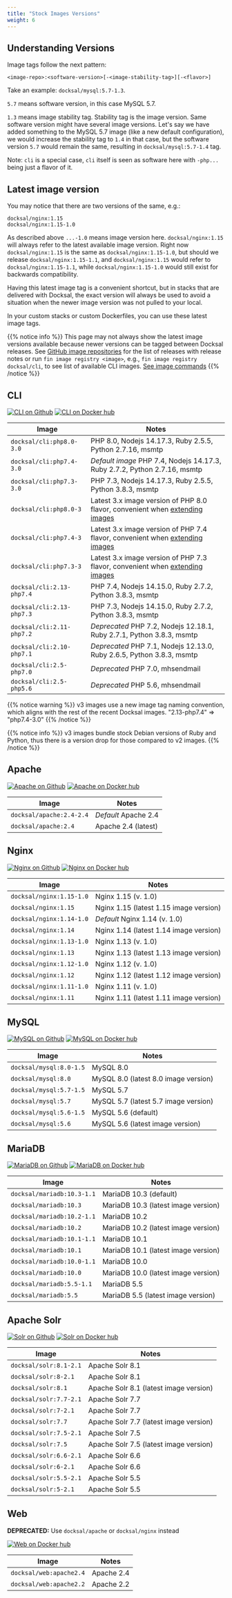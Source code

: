 ```yaml
---
title: "Stock Images Versions"
weight: 6
---
```


## Understanding Versions

Image tags follow the next pattern: 

    <image-repo>:<software-version>[-<image-stability-tag>][-<flavor>]

Take an example: `docksal/mysql:5.7-1.3`. 

`5.7` means software version, in this case MySQL 5.7. 

`1.3` means image stability tag. Stability tag is the image version. 
Same software version might have several image versions. 
Let's say we have added something to the MySQL 5.7 image (like a new default configuration), 
we would increase the stability tag to `1.4` in that case, but the software version `5.7` would remain the same,
resulting in `docksal/mysql:5.7-1.4` tag.

Note: `cli` is a special case, `cli` itself is seen as software here with `-php...` being just a flavor of it. 

## Latest image version

You may notice that there are two versions of the same, e.g.:

```
docksal/nginx:1.15
docksal/nginx:1.15-1.0
```

As described above `...-1.0` means image version here. `docksal/nginx:1.15` will always refer to the latest 
available image version. Right now `docksal/nginx:1.15` is the same as `docksal/nginx:1.15-1.0`, but should
we release `docksal/nginx:1.15-1.1`, and `docksal/nginx:1.15` would refer to `docksal/nginx:1.15-1.1`, while
`docksal/nginx:1.15-1.0` would still exist for backwards compatibility. 

Having this latest image tag is a convenient shortcut, but in stacks that are delivered with Docksal, 
the exact version will always be used to avoid a situation when the newer image version was not pulled to your local.

In your custom stacks or custom Dockerfiles, you can use these latest image tags.

{{% notice info %}}
This page may not always show the latest image versions available because newer versions can be tagged between Docksal
releases. See [GitHub image repositories](https://github.com/docksal?q=service) for the list of releases with release notes or run `fin image registry <image>`, 
e.g., `fin image registry docksal/cli`, to see list of available CLI images. [See image commands](/fin/fin-help/#image)
{{% /notice %}}

## CLI

[![CLI on Github](https://img.shields.io/badge/Release%20notes-black.svg?logo=github&style=flat-square&classes=inline)](https://github.com/docksal/service-cli/releases)
[![CLI on Docker hub](https://img.shields.io/badge/View%20on%20Docker%20Hub-gray.svg?logo=docker&style=flat-square&classes=inline)](https://hub.docker.com/r/docksal/cli/tags)

| Image| Notes |
|------|-------|
| `docksal/cli:php8.0-3.0` | PHP 8.0, Nodejs 14.17.3, Ruby 2.5.5, Python 2.7.16, msmtp |
| `docksal/cli:php7.4-3.0` | *Default image* PHP 7.4, Nodejs 14.17.3, Ruby 2.7.2, Python 2.7.16, msmtp |
| `docksal/cli:php7.3-3.0` | PHP 7.3, Nodejs 14.17.3, Ruby 2.5.5, Python 3.8.3, msmtp |
| `docksal/cli:php8.0-3`    | Latest 3.x image version of PHP 8.0 flavor, convenient when [extending images](/stack/extend-images)
| `docksal/cli:php7.4-3`    | Latest 3.x image version of PHP 7.4 flavor, convenient when [extending images](/stack/extend-images)
| `docksal/cli:php7.3-3`    | Latest 3.x image version of PHP 7.3 flavor, convenient when [extending images](/stack/extend-images)
| `docksal/cli:2.13-php7.4` | PHP 7.4, Nodejs 14.15.0, Ruby 2.7.2, Python 3.8.3, msmtp |
| `docksal/cli:2.13-php7.3` | PHP 7.3, Nodejs 14.15.0, Ruby 2.7.2, Python 3.8.3, msmtp |
| `docksal/cli:2.11-php7.2` | *Deprecated* PHP 7.2, Nodejs 12.18.1, Ruby 2.7.1, Python 3.8.3, msmtp |
| `docksal/cli:2.10-php7.1` | *Deprecated* PHP 7.1, Nodejs 12.13.0, Ruby 2.6.5, Python 3.8.3, msmtp |
| `docksal/cli:2.5-php7.0`  | *Deprecated* PHP 7.0, mhsendmail |
| `docksal/cli:2.5-php5.6`  | *Deprecated* PHP 5.6, mhsendmail |

{{% notice warning %}}
v3 images use a new image tag naming convention, which aligns with the rest of the recent Docksal images. 
"2.13-php7.4" => "php7.4-3.0"
{{% /notice %}}

{{% notice info %}}
v3 images bundle stock Debian versions of Ruby and Python, thus there is a version drop for those compared to v2 images.
{{% /notice %}}

## Apache

[![Apache on Github](https://img.shields.io/badge/Release%20notes-black.svg?logo=github&style=flat-square&classes=inline)](https://github.com/docksal/service-apache/releases)
[![Apache on Docker hub](https://img.shields.io/badge/View%20on%20Docker%20Hub-gray.svg?logo=docker&style=flat-square&classes=inline)](https://hub.docker.com/r/docksal/apache/tags)

| Image| Notes |
|------|-------|
| `docksal/apache:2.4-2.4` | *Default* Apache 2.4 |
| `docksal/apache:2.4`     | Apache 2.4 (latest) |

## Nginx 

[![Nginx on Github](https://img.shields.io/badge/Release%20notes-black.svg?logo=github&style=flat-square&classes=inline)](https://github.com/docksal/service-nginx/releases)
[![Nginx on Docker hub](https://img.shields.io/badge/View%20on%20Docker%20Hub-gray.svg?logo=docker&style=flat-square&classes=inline)](https://hub.docker.com/r/docksal/nginx/tags)

| Image| Notes |
|------|-------|
| `docksal/nginx:1.15-1.0` | Nginx 1.15 (v. 1.0) |
| `docksal/nginx:1.15`     | Nginx 1.15 (latest 1.15 image version) |
| `docksal/nginx:1.14-1.0` | *Default* Nginx 1.14 (v. 1.0) |
| `docksal/nginx:1.14`     | Nginx 1.14 (latest 1.14 image version) |
| `docksal/nginx:1.13-1.0` | Nginx 1.13 (v. 1.0) |
| `docksal/nginx:1.13`     | Nginx 1.13 (latest 1.13 image version) |
| `docksal/nginx:1.12-1.0` | Nginx 1.12 (v. 1.0) |
| `docksal/nginx:1.12`     | Nginx 1.12 (latest 1.12 image version) |
| `docksal/nginx:1.11-1.0` | Nginx 1.11 (v. 1.0) |
| `docksal/nginx:1.11`     | Nginx 1.11 (latest 1.11 image version) |

## MySQL 

[![MySQL on Github](https://img.shields.io/badge/Release%20notes-black.svg?logo=github&style=flat-square&classes=inline)](https://github.com/docksal/service-mysql/releases)
[![MySQL on Docker hub](https://img.shields.io/badge/View%20on%20Docker%20Hub-gray.svg?logo=docker&style=flat-square&classes=inline)](https://hub.docker.com/r/docksal/mysql/tags)

| Image| Notes |
|------|-------|
| `docksal/mysql:8.0-1.5`  | MySQL 8.0 |
| `docksal/mysql:8.0`      | MySQL 8.0 (latest 8.0 image version) |
| `docksal/mysql:5.7-1.5`  | MySQL 5.7 |
| `docksal/mysql:5.7`      | MySQL 5.7 (latest 5.7 image version) |
| `docksal/mysql:5.6-1.5`  | MySQL 5.6 (default) |
| `docksal/mysql:5.6`      | MySQL 5.6 (latest image version) |

## MariaDB

[![MariaDB on Github](https://img.shields.io/badge/Release%20notes-black.svg?logo=github&style=flat-square&classes=inline)](https://github.com/docksal/service-mariadb/releases)
[![MariaDB on Docker hub](https://img.shields.io/badge/View%20on%20Docker%20Hub-gray.svg?logo=docker&style=flat-square&classes=inline)](https://hub.docker.com/r/docksal/mariadb/tags)

| Image| Notes |
|------|-------|
| `docksal/mariadb:10.3-1.1`     | MariaDB 10.3 (default) |
| `docksal/mariadb:10.3`         | MariaDB 10.3 (latest image version) |
| `docksal/mariadb:10.2-1.1`     | MariaDB 10.2 |
| `docksal/mariadb:10.2`         | MariaDB 10.2 (latest image version) |
| `docksal/mariadb:10.1-1.1`     | MariaDB 10.1 |
| `docksal/mariadb:10.1`         | MariaDB 10.1 (latest image version) |
| `docksal/mariadb:10.0-1.1`     | MariaDB 10.0 |
| `docksal/mariadb:10.0`         | MariaDB 10.0 (latest image version) |
| `docksal/mariadb:5.5-1.1`      | MariaDB 5.5 |
| `docksal/mariadb:5.5`          | MariaDB 5.5 (latest image version) |

## Apache Solr

[![Solr on Github](https://img.shields.io/badge/Release%20notes-black.svg?logo=github&style=flat-square&classes=inline)](https://github.com/docksal/service-solr/releases)
[![Solr on Docker hub](https://img.shields.io/badge/View%20on%20Docker%20Hub-gray.svg?logo=docker&style=flat-square&classes=inline)](https://hub.docker.com/r/docksal/solr/tags)

| Image| Notes |
|------|-------|
| `docksal/solr:8.1-2.1`      | Apache Solr 8.1 |
| `docksal/solr:8-2.1`        | Apache Solr 8.1 |
| `docksal/solr:8.1`          | Apache Solr 8.1 (latest image version) |
| `docksal/solr:7.7-2.1`      | Apache Solr 7.7 |
| `docksal/solr:7-2.1`        | Apache Solr 7.7 |
| `docksal/solr:7.7`          | Apache Solr 7.7 (latest image version) |
| `docksal/solr:7.5-2.1`      | Apache Solr 7.5 |
| `docksal/solr:7.5`          | Apache Solr 7.5 (latest image version) |
| `docksal/solr:6.6-2.1`      | Apache Solr 6.6 |
| `docksal/solr:6-2.1`        | Apache Solr 6.6 |
| `docksal/solr:5.5-2.1`      | Apache Solr 5.5 |
| `docksal/solr:5-2.1`        | Apache Solr 5.5 |


## Web 

**DEPRECATED:** Use `docksal/apache` or `docksal/nginx` instead

[![Web on Docker hub](https://img.shields.io/badge/View%20on%20Docker%20Hub-gray.svg?logo=docker&style=flat-square&classes=inline)](https://hub.docker.com/r/docksal/web/tags)

| Image| Notes |
|------|-------|
| `docksal/web:apache2.4`     | Apache 2.4 |
| `docksal/web:apache2.2`     | Apache 2.2 |
